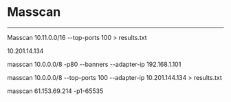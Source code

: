# Masscan
---

Masscan 10.11.0.0/16  --top-ports 100 > results.txt

10.201.14.134

masscan 10.0.0.0/8 -p80 --banners --adapter-ip 192.168.1.101

masscan 10.0.0.0/8  --top-ports 100 --adapter-ip 10.201.144.134 > results.txt

masscan 61.153.69.214 -p1-65535 

